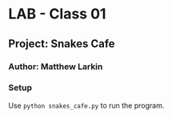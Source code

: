 # **LAB - Class 01**

## **Project: Snakes Cafe**

### Author: Matthew Larkin

### **Setup**

Use `python snakes_cafe.py` to run the program.
